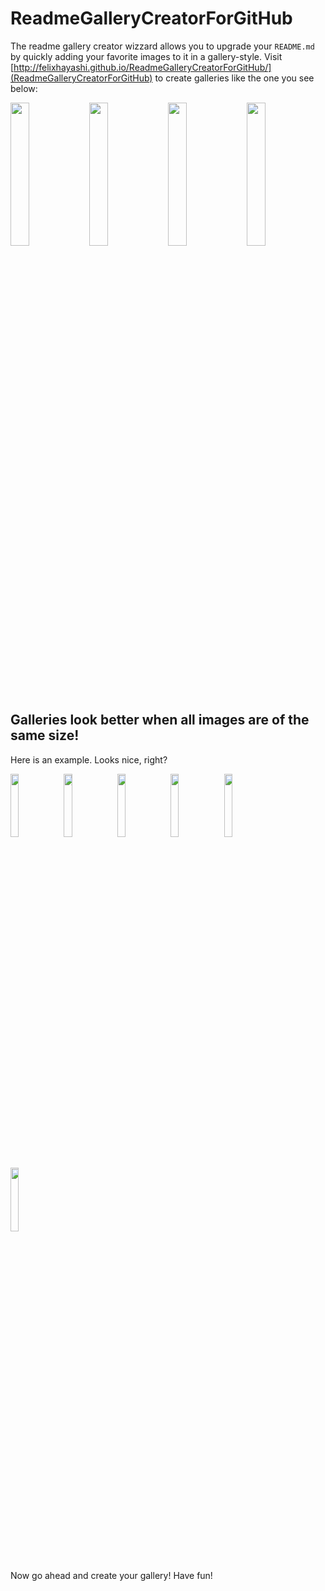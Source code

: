 # ReadmeGalleryCreatorForGitHub

The readme gallery creator wizzard allows you to upgrade your `README.md` by quickly adding
your favorite images to it in a gallery-style.
Visit [http://felixhayashi.github.io/ReadmeGalleryCreatorForGitHub/](ReadmeGalleryCreatorForGitHub) to create
galleries like the one you see below:

<img src="https://cloud.githubusercontent.com/assets/4307137/10112023/785137f4-63d8-11e5-8e50-bd514ad0a31d.png" width="24.25%"></img>
<img src="https://cloud.githubusercontent.com/assets/4307137/10112028/7efc1f7e-63d8-11e5-9142-0f7950849d93.png" width="24.25%"></img>
<img src="https://cloud.githubusercontent.com/assets/4307137/10112030/821c471a-63d8-11e5-87e9-5280a710a8e3.png" width="24.25%"></img>
<img src="https://cloud.githubusercontent.com/assets/4307137/10112059/9e70bb1c-63d8-11e5-8c06-2e8ceecb4b86.png" width="24.25%"></img> 

##  Galleries look better when all images are of the same size!

Here is an example. Looks nice, right?

<img src="https://cloud.githubusercontent.com/assets/4307137/9981521/384afc1a-5fc0-11e5-92bc-2c2ce5996766.png" width="16.166666666666668%" />
<img src="https://cloud.githubusercontent.com/assets/4307137/9981522/3863033c-5fc0-11e5-9c2d-f27762f51f8b.png" width="16.166666666666668%" />
<img src="https://cloud.githubusercontent.com/assets/4307137/9981524/386d61b0-5fc0-11e5-9485-94f75be5e049.png" width="16.166666666666668%" />
<img src="https://cloud.githubusercontent.com/assets/4307137/9981523/386d00a8-5fc0-11e5-9006-11ed7abce725.png" width="16.166666666666668%" />
<img src="https://cloud.githubusercontent.com/assets/4307137/10105283/251b6868-63ae-11e5-9918-b789d9d682ec.png" width="16.166666666666668%"></img>
<img src="https://cloud.githubusercontent.com/assets/4307137/10105290/2a183f3a-63ae-11e5-9380-50d9f6d8afd6.png" width="16.166666666666668%"></img>

Now go ahead and create your gallery! Have fun!
